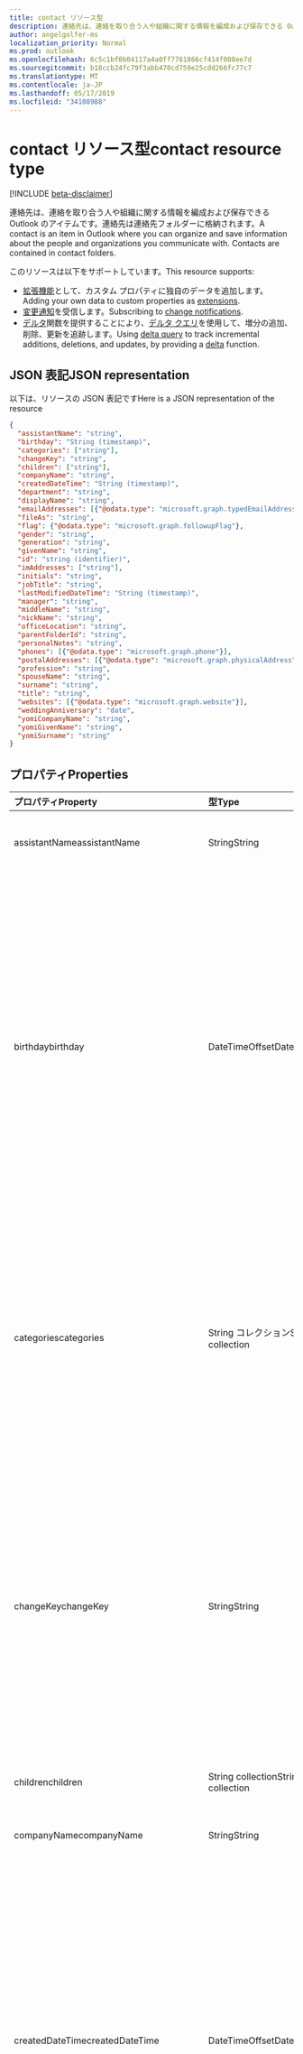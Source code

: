 ```yaml
---
title: contact リソース型
description: 連絡先は、連絡を取り合う人や組織に関する情報を編成および保存できる Outlook のアイテムです。連絡先は連絡先フォルダーに格納されます。
author: angelgolfer-ms
localization_priority: Normal
ms.prod: outlook
ms.openlocfilehash: 6c5c1bf0b04117a4a0ff7761866cf414f008ee7d
ms.sourcegitcommit: b18ccb24fc79f3abb470cd759e25cdd266fc77c7
ms.translationtype: MT
ms.contentlocale: ja-JP
ms.lasthandoff: 05/17/2019
ms.locfileid: "34108988"
---
```

# <a name="contact-resource-type"></a><span data-ttu-id="b36d0-104">contact リソース型</span><span class="sxs-lookup"><span data-stu-id="b36d0-104">contact resource type</span></span>

[!INCLUDE [beta-disclaimer](../../includes/beta-disclaimer.md)]

<span data-ttu-id="b36d0-p102">連絡先は、連絡を取り合う人や組織に関する情報を編成および保存できる Outlook のアイテムです。連絡先は連絡先フォルダーに格納されます。</span><span class="sxs-lookup"><span data-stu-id="b36d0-p102">A contact is an item in Outlook where you can organize and save information about the people and organizations you communicate with. Contacts are contained in contact folders.</span></span>

<span data-ttu-id="b36d0-107">このリソースは以下をサポートしています。</span><span class="sxs-lookup"><span data-stu-id="b36d0-107">This resource supports:</span></span>

- <span data-ttu-id="b36d0-108">[拡張機能](/graph/extensibility-overview)として、カスタム プロパティに独自のデータを追加します。</span><span class="sxs-lookup"><span data-stu-id="b36d0-108">Adding your own data to custom properties as [extensions](/graph/extensibility-overview).</span></span>
- <span data-ttu-id="b36d0-109">[変更通知](/graph/webhooks)を受信します。</span><span class="sxs-lookup"><span data-stu-id="b36d0-109">Subscribing to [change notifications](/graph/webhooks).</span></span>
- <span data-ttu-id="b36d0-110">[デルタ](../api/contact-delta.md)関数を提供することにより、[デルタ クエリ](/graph/delta-query-overview)を使用して、増分の追加、削除、更新を追跡します。</span><span class="sxs-lookup"><span data-stu-id="b36d0-110">Using [delta query](/graph/delta-query-overview) to track incremental additions, deletions, and updates, by providing a [delta](../api/contact-delta.md) function.</span></span>

## <a name="json-representation"></a><span data-ttu-id="b36d0-111">JSON 表記</span><span class="sxs-lookup"><span data-stu-id="b36d0-111">JSON representation</span></span>

<span data-ttu-id="b36d0-112">以下は、リソースの JSON 表記です</span><span class="sxs-lookup"><span data-stu-id="b36d0-112">Here is a JSON representation of the resource</span></span>

<!-- {
  "blockType": "resource",
  "optionalProperties": [
    "extensions",
    "multiValueExtendedProperties",
    "photo",
    "singleValueExtendedProperties"
  ],
  "keyProperty":"id",
  "@odata.type": "microsoft.graph.contact"
}-->

```json
{
  "assistantName": "string",
  "birthday": "String (timestamp)",
  "categories": ["string"],
  "changeKey": "string",
  "children": ["string"],
  "companyName": "string",
  "createdDateTime": "String (timestamp)",
  "department": "string",
  "displayName": "string",
  "emailAddresses": [{"@odata.type": "microsoft.graph.typedEmailAddress"}],
  "fileAs": "string",
  "flag": {"@odata.type": "microsoft.graph.followupFlag"},
  "gender": "string",
  "generation": "string",
  "givenName": "string",
  "id": "string (identifier)",
  "imAddresses": ["string"],
  "initials": "string",
  "jobTitle": "string",
  "lastModifiedDateTime": "String (timestamp)",
  "manager": "string",
  "middleName": "string",
  "nickName": "string",
  "officeLocation": "string",
  "parentFolderId": "string",
  "personalNotes": "string",
  "phones": [{"@odata.type": "microsoft.graph.phone"}],
  "postalAddresses": [{"@odata.type": "microsoft.graph.physicalAddress"}],
  "profession": "string",
  "spouseName": "string",
  "surname": "string",
  "title": "string",
  "websites": [{"@odata.type": "microsoft.graph.website"}],
  "weddingAnniversary": "date",
  "yomiCompanyName": "string",
  "yomiGivenName": "string",
  "yomiSurname": "string"
}

```
## <a name="properties"></a><span data-ttu-id="b36d0-113">プロパティ</span><span class="sxs-lookup"><span data-stu-id="b36d0-113">Properties</span></span>
| <span data-ttu-id="b36d0-114">プロパティ</span><span class="sxs-lookup"><span data-stu-id="b36d0-114">Property</span></span>     | <span data-ttu-id="b36d0-115">型</span><span class="sxs-lookup"><span data-stu-id="b36d0-115">Type</span></span>   |<span data-ttu-id="b36d0-116">説明</span><span class="sxs-lookup"><span data-stu-id="b36d0-116">Description</span></span>|
|:---------------|:--------|:----------|
|<span data-ttu-id="b36d0-117">assistantName</span><span class="sxs-lookup"><span data-stu-id="b36d0-117">assistantName</span></span>|<span data-ttu-id="b36d0-118">String</span><span class="sxs-lookup"><span data-stu-id="b36d0-118">String</span></span>|<span data-ttu-id="b36d0-119">連絡先のアシスタントの名前。</span><span class="sxs-lookup"><span data-stu-id="b36d0-119">The name of the contact's assistant.</span></span>|
|<span data-ttu-id="b36d0-120">birthday</span><span class="sxs-lookup"><span data-stu-id="b36d0-120">birthday</span></span>|<span data-ttu-id="b36d0-121">DateTimeOffset</span><span class="sxs-lookup"><span data-stu-id="b36d0-121">DateTimeOffset</span></span>|<span data-ttu-id="b36d0-p103">連絡先の誕生日です。Timestamp 型は、ISO 8601 形式を使用して日付と時刻の情報を表し、必ず UTC 時間です。たとえば、2014 年 1 月 1 日午前 0 時 (UTC) は、次のようになります。`'2014-01-01T00:00:00Z'`</span><span class="sxs-lookup"><span data-stu-id="b36d0-p103">The contact's birthday. The Timestamp type represents date and time information using ISO 8601 format and is always in UTC time. For example, midnight UTC on Jan 1, 2014 would look like this: `'2014-01-01T00:00:00Z'`</span></span>|
|<span data-ttu-id="b36d0-125">categories</span><span class="sxs-lookup"><span data-stu-id="b36d0-125">categories</span></span>|<span data-ttu-id="b36d0-126">String コレクション</span><span class="sxs-lookup"><span data-stu-id="b36d0-126">String collection</span></span>|<span data-ttu-id="b36d0-127">連絡先に関連付けられたカテゴリ。</span><span class="sxs-lookup"><span data-stu-id="b36d0-127">The categories associated with the contact.</span></span> <span data-ttu-id="b36d0-128">各カテゴリは、ユーザーに対して定義されている [outlookCategory](outlookcategory.md) の **displayName** プロパティに対応しています。</span><span class="sxs-lookup"><span data-stu-id="b36d0-128">Each category corresponds to the **displayName** property of an [outlookCategory](outlookcategory.md) defined for the user.</span></span>|
|<span data-ttu-id="b36d0-129">changeKey</span><span class="sxs-lookup"><span data-stu-id="b36d0-129">changeKey</span></span>|<span data-ttu-id="b36d0-130">String</span><span class="sxs-lookup"><span data-stu-id="b36d0-130">String</span></span>|<span data-ttu-id="b36d0-p105">連絡先のバージョンを識別します。連絡先を変更するたびに ChangeKey も変更されます。これにより、Exchange は正しいバージョンのオブジェクトに変更を適用できます。</span><span class="sxs-lookup"><span data-stu-id="b36d0-p105">Identifies the version of the contact. Every time the contact is changed, ChangeKey changes as well. This allows Exchange to apply changes to the correct version of the object.</span></span>|
|<span data-ttu-id="b36d0-134">children</span><span class="sxs-lookup"><span data-stu-id="b36d0-134">children</span></span>|<span data-ttu-id="b36d0-135">String collection</span><span class="sxs-lookup"><span data-stu-id="b36d0-135">String collection</span></span>|<span data-ttu-id="b36d0-136">連絡先の子供の名前。</span><span class="sxs-lookup"><span data-stu-id="b36d0-136">The names of the contact's children.</span></span>|
|<span data-ttu-id="b36d0-137">companyName</span><span class="sxs-lookup"><span data-stu-id="b36d0-137">companyName</span></span>|<span data-ttu-id="b36d0-138">String</span><span class="sxs-lookup"><span data-stu-id="b36d0-138">String</span></span>|<span data-ttu-id="b36d0-139">連絡先の会社の名前。</span><span class="sxs-lookup"><span data-stu-id="b36d0-139">The name of the contact's company.</span></span>|
|<span data-ttu-id="b36d0-140">createdDateTime</span><span class="sxs-lookup"><span data-stu-id="b36d0-140">createdDateTime</span></span>|<span data-ttu-id="b36d0-141">DateTimeOffset</span><span class="sxs-lookup"><span data-stu-id="b36d0-141">DateTimeOffset</span></span>|<span data-ttu-id="b36d0-p106">連絡先が作成された時刻です。Timestamp 型は、ISO 8601 形式を使用して日付と時刻の情報を表し、必ず UTC 時間です。たとえば、2014 年 1 月 1 日午前 0 時 (UTC) は、次のようになります。`'2014-01-01T00:00:00Z'`</span><span class="sxs-lookup"><span data-stu-id="b36d0-p106">The time the contact was created. The Timestamp type represents date and time information using ISO 8601 format and is always in UTC time. For example, midnight UTC on Jan 1, 2014 would look like this: `'2014-01-01T00:00:00Z'`</span></span>|
|<span data-ttu-id="b36d0-145">department</span><span class="sxs-lookup"><span data-stu-id="b36d0-145">department</span></span>|<span data-ttu-id="b36d0-146">String</span><span class="sxs-lookup"><span data-stu-id="b36d0-146">String</span></span>|<span data-ttu-id="b36d0-147">連絡先の部署。</span><span class="sxs-lookup"><span data-stu-id="b36d0-147">The contact's department.</span></span>|
|<span data-ttu-id="b36d0-148">displayName</span><span class="sxs-lookup"><span data-stu-id="b36d0-148">displayName</span></span>|<span data-ttu-id="b36d0-149">文字列型 (String)</span><span class="sxs-lookup"><span data-stu-id="b36d0-149">String</span></span>|<span data-ttu-id="b36d0-150">連絡先の表示名。</span><span class="sxs-lookup"><span data-stu-id="b36d0-150">The contact's display name.</span></span> <span data-ttu-id="b36d0-151">[[作成]](../api/user-post-contacts.md) または [[更新]](../api/contact-update.md) の操作で表示名を指定できます。</span><span class="sxs-lookup"><span data-stu-id="b36d0-151">You can specify the display name in a [create](../api/user-post-contacts.md) or [update](../api/contact-update.md) operation.</span></span> <span data-ttu-id="b36d0-152">後で他のプロパティを更新すると、指定した displayName 値が自動的に生成された値に上書きされますので、ご注意ください。</span><span class="sxs-lookup"><span data-stu-id="b36d0-152">Note that later updates to other properties may cause an automatically generated value to overwrite the displayName value you have specified.</span></span> <span data-ttu-id="b36d0-153">既存の値を保持するには、[[更新]](../api/contact-update.md) 操作で必ずその値を displayName として含めてください。</span><span class="sxs-lookup"><span data-stu-id="b36d0-153">To preserve a pre-existing value, always include it as displayName in an [update](../api/contact-update.md) operation.</span></span>|
|<span data-ttu-id="b36d0-154">emailAddresses</span><span class="sxs-lookup"><span data-stu-id="b36d0-154">emailAddresses</span></span>|<span data-ttu-id="b36d0-155">[typedEmailAddress](typedemailaddress.md)コレクション</span><span class="sxs-lookup"><span data-stu-id="b36d0-155">[typedEmailAddress](typedemailaddress.md) collection</span></span>|<span data-ttu-id="b36d0-156">連絡先のメール アドレス。</span><span class="sxs-lookup"><span data-stu-id="b36d0-156">The contact's email addresses.</span></span>|
|<span data-ttu-id="b36d0-157">fileAs</span><span class="sxs-lookup"><span data-stu-id="b36d0-157">fileAs</span></span>|<span data-ttu-id="b36d0-158">String</span><span class="sxs-lookup"><span data-stu-id="b36d0-158">String</span></span>|<span data-ttu-id="b36d0-159">連絡先がファイルされる名前。</span><span class="sxs-lookup"><span data-stu-id="b36d0-159">The name the contact is filed under.</span></span>|
|<span data-ttu-id="b36d0-160">flag</span><span class="sxs-lookup"><span data-stu-id="b36d0-160">flag</span></span>|[<span data-ttu-id="b36d0-161">followUpFlag</span><span class="sxs-lookup"><span data-stu-id="b36d0-161">followupFlag</span></span>](followupflag.md)|<span data-ttu-id="b36d0-162">連絡先の状態、開始日、期限、または終了日を示すフラグ値。</span><span class="sxs-lookup"><span data-stu-id="b36d0-162">The flag value that indicates the status, start date, due date, or completion date for the contact.</span></span> |
|<span data-ttu-id="b36d0-163">gender</span><span class="sxs-lookup"><span data-stu-id="b36d0-163">gender</span></span> |<span data-ttu-id="b36d0-164">String</span><span class="sxs-lookup"><span data-stu-id="b36d0-164">String</span></span> |<span data-ttu-id="b36d0-165">連絡先の性別。</span><span class="sxs-lookup"><span data-stu-id="b36d0-165">The contact's gender.</span></span> |
|<span data-ttu-id="b36d0-166">generation</span><span class="sxs-lookup"><span data-stu-id="b36d0-166">generation</span></span>|<span data-ttu-id="b36d0-167">String</span><span class="sxs-lookup"><span data-stu-id="b36d0-167">String</span></span>|<span data-ttu-id="b36d0-168">連絡先の世代。</span><span class="sxs-lookup"><span data-stu-id="b36d0-168">The contact's generation.</span></span>|
|<span data-ttu-id="b36d0-169">givenName</span><span class="sxs-lookup"><span data-stu-id="b36d0-169">givenName</span></span>|<span data-ttu-id="b36d0-170">String</span><span class="sxs-lookup"><span data-stu-id="b36d0-170">String</span></span>|<span data-ttu-id="b36d0-171">連絡先の名。</span><span class="sxs-lookup"><span data-stu-id="b36d0-171">The contact's given name.</span></span>|
|<span data-ttu-id="b36d0-172">id</span><span class="sxs-lookup"><span data-stu-id="b36d0-172">id</span></span>|<span data-ttu-id="b36d0-173">文字列</span><span class="sxs-lookup"><span data-stu-id="b36d0-173">String</span></span>| <span data-ttu-id="b36d0-174">連絡先の一意の識別子。</span><span class="sxs-lookup"><span data-stu-id="b36d0-174">Unique identifier for the contact.</span></span> <span data-ttu-id="b36d0-175">[!INCLUDE [outlook-beta-id](../../includes/outlook-beta-id.md)]読み取り専用です。</span><span class="sxs-lookup"><span data-stu-id="b36d0-175">[!INCLUDE [outlook-beta-id](../../includes/outlook-beta-id.md)] Read-only.</span></span> |
|<span data-ttu-id="b36d0-176">imAddresses</span><span class="sxs-lookup"><span data-stu-id="b36d0-176">imAddresses</span></span>|<span data-ttu-id="b36d0-177">String collection</span><span class="sxs-lookup"><span data-stu-id="b36d0-177">String collection</span></span>|<span data-ttu-id="b36d0-178">連絡先のインスタント メッセージング (IM) アドレス。</span><span class="sxs-lookup"><span data-stu-id="b36d0-178">The contact's instant messaging (IM) addresses.</span></span>|
|<span data-ttu-id="b36d0-179">initials</span><span class="sxs-lookup"><span data-stu-id="b36d0-179">initials</span></span>|<span data-ttu-id="b36d0-180">String</span><span class="sxs-lookup"><span data-stu-id="b36d0-180">String</span></span>|<span data-ttu-id="b36d0-181">連絡先のイニシャル。</span><span class="sxs-lookup"><span data-stu-id="b36d0-181">The contact's initials.</span></span>|
|<span data-ttu-id="b36d0-182">jobTitle</span><span class="sxs-lookup"><span data-stu-id="b36d0-182">jobTitle</span></span>|<span data-ttu-id="b36d0-183">String</span><span class="sxs-lookup"><span data-stu-id="b36d0-183">String</span></span>|<span data-ttu-id="b36d0-184">連絡先の役職。</span><span class="sxs-lookup"><span data-stu-id="b36d0-184">The contact’s job title.</span></span>|
|<span data-ttu-id="b36d0-185">lastModifiedDateTime</span><span class="sxs-lookup"><span data-stu-id="b36d0-185">lastModifiedDateTime</span></span>|<span data-ttu-id="b36d0-186">DateTimeOffset</span><span class="sxs-lookup"><span data-stu-id="b36d0-186">DateTimeOffset</span></span>|<span data-ttu-id="b36d0-p109">連絡先が変更された時刻です。Timestamp 型は、ISO 8601 形式を使用して日付と時刻の情報を表し、必ず UTC 時間です。たとえば、2014 年 1 月 1 日午前 0 時 (UTC) は、次のようになります。`'2014-01-01T00:00:00Z'`</span><span class="sxs-lookup"><span data-stu-id="b36d0-p109">The time the contact was modified. The Timestamp type represents date and time information using ISO 8601 format and is always in UTC time. For example, midnight UTC on Jan 1, 2014 would look like this: `'2014-01-01T00:00:00Z'`</span></span>|
|<span data-ttu-id="b36d0-190">manager</span><span class="sxs-lookup"><span data-stu-id="b36d0-190">manager</span></span>|<span data-ttu-id="b36d0-191">String</span><span class="sxs-lookup"><span data-stu-id="b36d0-191">String</span></span>|<span data-ttu-id="b36d0-192">連絡先の上司の名前。</span><span class="sxs-lookup"><span data-stu-id="b36d0-192">The name of the contact's manager.</span></span>
|<span data-ttu-id="b36d0-193">middleName</span><span class="sxs-lookup"><span data-stu-id="b36d0-193">middleName</span></span>|<span data-ttu-id="b36d0-194">String</span><span class="sxs-lookup"><span data-stu-id="b36d0-194">String</span></span>|<span data-ttu-id="b36d0-195">連絡先のミドル ネーム。</span><span class="sxs-lookup"><span data-stu-id="b36d0-195">The contact's middle name.</span></span>|
|<span data-ttu-id="b36d0-196">nickName</span><span class="sxs-lookup"><span data-stu-id="b36d0-196">nickName</span></span>|<span data-ttu-id="b36d0-197">String</span><span class="sxs-lookup"><span data-stu-id="b36d0-197">String</span></span>|<span data-ttu-id="b36d0-198">連絡先のニックネーム。</span><span class="sxs-lookup"><span data-stu-id="b36d0-198">The contact's nickname.</span></span>|
|<span data-ttu-id="b36d0-199">officeLocation</span><span class="sxs-lookup"><span data-stu-id="b36d0-199">officeLocation</span></span>|<span data-ttu-id="b36d0-200">String</span><span class="sxs-lookup"><span data-stu-id="b36d0-200">String</span></span>|<span data-ttu-id="b36d0-201">連絡先のオフィスの所在地。</span><span class="sxs-lookup"><span data-stu-id="b36d0-201">The location of the contact's office.</span></span>|
|<span data-ttu-id="b36d0-202">parentFolderId</span><span class="sxs-lookup"><span data-stu-id="b36d0-202">parentFolderId</span></span>|<span data-ttu-id="b36d0-203">String</span><span class="sxs-lookup"><span data-stu-id="b36d0-203">String</span></span>|<span data-ttu-id="b36d0-204">連絡先の親フォルダーの ID。</span><span class="sxs-lookup"><span data-stu-id="b36d0-204">The ID of the contact's parent folder.</span></span>|
|<span data-ttu-id="b36d0-205">personalNotes</span><span class="sxs-lookup"><span data-stu-id="b36d0-205">personalNotes</span></span>|<span data-ttu-id="b36d0-206">String</span><span class="sxs-lookup"><span data-stu-id="b36d0-206">String</span></span>|<span data-ttu-id="b36d0-207">連絡先に関するユーザーのメモ。</span><span class="sxs-lookup"><span data-stu-id="b36d0-207">The user's notes about the contact.</span></span>|
|<span data-ttu-id="b36d0-208">phones</span><span class="sxs-lookup"><span data-stu-id="b36d0-208">phones</span></span> |<span data-ttu-id="b36d0-209">[phone](phone.md) コレクション</span><span class="sxs-lookup"><span data-stu-id="b36d0-209">[phone](phone.md) collection</span></span> |<span data-ttu-id="b36d0-210">自宅電話、携帯電話、勤務先電話など、連絡先に関連付けられた電話番号。</span><span class="sxs-lookup"><span data-stu-id="b36d0-210">Phone numbers associated with the contact, for example, home phone, mobile phone, and business phone.</span></span> |
|<span data-ttu-id="b36d0-211">postalAddresses</span><span class="sxs-lookup"><span data-stu-id="b36d0-211">postalAddresses</span></span> |<span data-ttu-id="b36d0-212">[physicalAddress](physicaladdress.md)コレクション</span><span class="sxs-lookup"><span data-stu-id="b36d0-212">[physicalAddress](physicaladdress.md) collection</span></span> |<span data-ttu-id="b36d0-213">自宅住所や勤務先住所など、連絡先に関連付けられた住所。</span><span class="sxs-lookup"><span data-stu-id="b36d0-213">Addresses associated with the contact, for example, home address and business address.</span></span> |
|<span data-ttu-id="b36d0-214">profession</span><span class="sxs-lookup"><span data-stu-id="b36d0-214">profession</span></span>|<span data-ttu-id="b36d0-215">String</span><span class="sxs-lookup"><span data-stu-id="b36d0-215">String</span></span>|<span data-ttu-id="b36d0-216">連絡先の専門的職業。</span><span class="sxs-lookup"><span data-stu-id="b36d0-216">The contact's profession.</span></span>|
|<span data-ttu-id="b36d0-217">spouseName</span><span class="sxs-lookup"><span data-stu-id="b36d0-217">spouseName</span></span>|<span data-ttu-id="b36d0-218">String</span><span class="sxs-lookup"><span data-stu-id="b36d0-218">String</span></span>|<span data-ttu-id="b36d0-219">連絡先の配偶者/パートナーの名前。</span><span class="sxs-lookup"><span data-stu-id="b36d0-219">The name of the contact's spouse/partner.</span></span>|
|<span data-ttu-id="b36d0-220">姓</span><span class="sxs-lookup"><span data-stu-id="b36d0-220">surname</span></span>|<span data-ttu-id="b36d0-221">String</span><span class="sxs-lookup"><span data-stu-id="b36d0-221">String</span></span>|<span data-ttu-id="b36d0-222">連絡先の姓。</span><span class="sxs-lookup"><span data-stu-id="b36d0-222">The contact's surname.</span></span>|
|<span data-ttu-id="b36d0-223">title</span><span class="sxs-lookup"><span data-stu-id="b36d0-223">title</span></span>|<span data-ttu-id="b36d0-224">String</span><span class="sxs-lookup"><span data-stu-id="b36d0-224">String</span></span>|<span data-ttu-id="b36d0-225">連絡先の肩書。</span><span class="sxs-lookup"><span data-stu-id="b36d0-225">The contact's title.</span></span>|
|<span data-ttu-id="b36d0-226">websites</span><span class="sxs-lookup"><span data-stu-id="b36d0-226">websites</span></span> |<span data-ttu-id="b36d0-227">[website](website.md) コレクション</span><span class="sxs-lookup"><span data-stu-id="b36d0-227">[website](website.md) collection</span></span>|<span data-ttu-id="b36d0-228">連絡先に関連付けられた Web サイト。</span><span class="sxs-lookup"><span data-stu-id="b36d0-228">Web sites associated with the contact.</span></span> |
|<span data-ttu-id="b36d0-229">weddingAnniversary 日</span><span class="sxs-lookup"><span data-stu-id="b36d0-229">weddingAnniversary</span></span> |<span data-ttu-id="b36d0-230">日付</span><span class="sxs-lookup"><span data-stu-id="b36d0-230">Date</span></span> |<span data-ttu-id="b36d0-231">連絡先の結婚記念日。</span><span class="sxs-lookup"><span data-stu-id="b36d0-231">The contact's wedding anniversary.</span></span> |
|<span data-ttu-id="b36d0-232">yomiCompanyName</span><span class="sxs-lookup"><span data-stu-id="b36d0-232">yomiCompanyName</span></span>|<span data-ttu-id="b36d0-233">String</span><span class="sxs-lookup"><span data-stu-id="b36d0-233">String</span></span>|<span data-ttu-id="b36d0-234">連絡先の会社名の読み仮名。</span><span class="sxs-lookup"><span data-stu-id="b36d0-234">The phonetic Japanese company name of the contact.</span></span>|
|<span data-ttu-id="b36d0-235">yomiGivenName</span><span class="sxs-lookup"><span data-stu-id="b36d0-235">yomiGivenName</span></span>|<span data-ttu-id="b36d0-236">文字列</span><span class="sxs-lookup"><span data-stu-id="b36d0-236">String</span></span>|<span data-ttu-id="b36d0-237">連絡先の名 (ファースト ネーム) の読み仮名。</span><span class="sxs-lookup"><span data-stu-id="b36d0-237">The phonetic Japanese given name (first name) of the contact.</span></span>|
|<span data-ttu-id="b36d0-238">yomiSurname</span><span class="sxs-lookup"><span data-stu-id="b36d0-238">yomiSurname</span></span>|<span data-ttu-id="b36d0-239">String</span><span class="sxs-lookup"><span data-stu-id="b36d0-239">String</span></span>|<span data-ttu-id="b36d0-240">連絡先の姓 (ラスト ネーム) の読み仮名。</span><span class="sxs-lookup"><span data-stu-id="b36d0-240">The phonetic Japanese surname (last name)  of the contact.</span></span>|

## <a name="relationships"></a><span data-ttu-id="b36d0-241">リレーションシップ</span><span class="sxs-lookup"><span data-stu-id="b36d0-241">Relationships</span></span>
| <span data-ttu-id="b36d0-242">リレーションシップ</span><span class="sxs-lookup"><span data-stu-id="b36d0-242">Relationship</span></span> | <span data-ttu-id="b36d0-243">型</span><span class="sxs-lookup"><span data-stu-id="b36d0-243">Type</span></span>   |<span data-ttu-id="b36d0-244">説明</span><span class="sxs-lookup"><span data-stu-id="b36d0-244">Description</span></span>|
|:---------------|:--------|:----------|
|<span data-ttu-id="b36d0-245">extensions</span><span class="sxs-lookup"><span data-stu-id="b36d0-245">extensions</span></span>|<span data-ttu-id="b36d0-246">[extension](extension.md) コレクション</span><span class="sxs-lookup"><span data-stu-id="b36d0-246">[extension](extension.md) collection</span></span>|<span data-ttu-id="b36d0-247">連絡先に対して定義されているオープン拡張機能のコレクション。</span><span class="sxs-lookup"><span data-stu-id="b36d0-247">The collection of open extensions defined for the contact.</span></span> <span data-ttu-id="b36d0-248">Null 許容型。</span><span class="sxs-lookup"><span data-stu-id="b36d0-248">Nullable.</span></span>|
|<span data-ttu-id="b36d0-249">multiValueExtendedProperties</span><span class="sxs-lookup"><span data-stu-id="b36d0-249">multiValueExtendedProperties</span></span>|<span data-ttu-id="b36d0-250">[multiValueLegacyExtendedProperty](multivaluelegacyextendedproperty.md) collection</span><span class="sxs-lookup"><span data-stu-id="b36d0-250">[multiValueLegacyExtendedProperty](multivaluelegacyextendedproperty.md) collection</span></span>| <span data-ttu-id="b36d0-p111">連絡先に定義された、複数値の拡張プロパティのコレクション。読み取り専用。Null 許容型。</span><span class="sxs-lookup"><span data-stu-id="b36d0-p111">The collection of multi-value extended properties defined for the contact. Read-only. Nullable.</span></span>|
|<span data-ttu-id="b36d0-254">写真</span><span class="sxs-lookup"><span data-stu-id="b36d0-254">photo</span></span>|[<span data-ttu-id="b36d0-255">photo</span><span class="sxs-lookup"><span data-stu-id="b36d0-255">photo</span></span>](profilephoto.md)| <span data-ttu-id="b36d0-p112">連絡先の写真 (オプション)。連絡先の写真を取得また設定することができます。</span><span class="sxs-lookup"><span data-stu-id="b36d0-p112">Optional contact picture. You can get or set a photo for a contact.</span></span>|
|<span data-ttu-id="b36d0-258">singleValueExtendedProperties</span><span class="sxs-lookup"><span data-stu-id="b36d0-258">singleValueExtendedProperties</span></span>|<span data-ttu-id="b36d0-259">[singleValueLegacyExtendedProperty](singlevaluelegacyextendedproperty.md) collection</span><span class="sxs-lookup"><span data-stu-id="b36d0-259">[singleValueLegacyExtendedProperty](singlevaluelegacyextendedproperty.md) collection</span></span>| <span data-ttu-id="b36d0-p113">連絡先に定義された、単一値の拡張プロパティのコレクション。読み取り専用。Null 許容型。</span><span class="sxs-lookup"><span data-stu-id="b36d0-p113">The collection of single-value extended properties defined for the contact. Read-only. Nullable.</span></span>|

## <a name="methods"></a><span data-ttu-id="b36d0-263">メソッド</span><span class="sxs-lookup"><span data-stu-id="b36d0-263">Methods</span></span>
| <span data-ttu-id="b36d0-264">メソッド</span><span class="sxs-lookup"><span data-stu-id="b36d0-264">Method</span></span>           | <span data-ttu-id="b36d0-265">戻り値の型</span><span class="sxs-lookup"><span data-stu-id="b36d0-265">Return Type</span></span>    |<span data-ttu-id="b36d0-266">説明</span><span class="sxs-lookup"><span data-stu-id="b36d0-266">Description</span></span>|
|:---------------|:--------|:----------|
|[<span data-ttu-id="b36d0-267">連絡先を取得する</span><span class="sxs-lookup"><span data-stu-id="b36d0-267">Get contact</span></span>](../api/contact-get.md) | [<span data-ttu-id="b36d0-268">連絡先</span><span class="sxs-lookup"><span data-stu-id="b36d0-268">contact</span></span>](contact.md) |<span data-ttu-id="b36d0-269">連絡先オブジェクトのプロパティとリレーションシップを読み取ります。</span><span class="sxs-lookup"><span data-stu-id="b36d0-269">Read properties and relationships of contact object.</span></span>|
|[<span data-ttu-id="b36d0-270">作成</span><span class="sxs-lookup"><span data-stu-id="b36d0-270">Create</span></span>](../api/user-post-contacts.md) | [<span data-ttu-id="b36d0-271">連絡先</span><span class="sxs-lookup"><span data-stu-id="b36d0-271">contact</span></span>](contact.md) |<span data-ttu-id="b36d0-272">連絡先をルート連絡先フォルダーまたは別の連絡先フォルダーの連絡先エンドポイントに追加します。</span><span class="sxs-lookup"><span data-stu-id="b36d0-272">Add a contact to the root Contacts folder or to the contacts endpoint of another contact folder.</span></span>|
|[<span data-ttu-id="b36d0-273">更新する</span><span class="sxs-lookup"><span data-stu-id="b36d0-273">Update</span></span>](../api/contact-update.md) | [<span data-ttu-id="b36d0-274">連絡先</span><span class="sxs-lookup"><span data-stu-id="b36d0-274">contact</span></span>](contact.md) |<span data-ttu-id="b36d0-275">連絡先オブジェクトを更新します。</span><span class="sxs-lookup"><span data-stu-id="b36d0-275">Update contact object.</span></span> |
|[<span data-ttu-id="b36d0-276">削除</span><span class="sxs-lookup"><span data-stu-id="b36d0-276">Delete</span></span>](../api/contact-delete.md) | <span data-ttu-id="b36d0-277">なし</span><span class="sxs-lookup"><span data-stu-id="b36d0-277">None</span></span> |<span data-ttu-id="b36d0-278">連絡先オブジェクトを削除します。</span><span class="sxs-lookup"><span data-stu-id="b36d0-278">Delete contact object.</span></span> |
|[<span data-ttu-id="b36d0-279">delta</span><span class="sxs-lookup"><span data-stu-id="b36d0-279">delta</span></span>](../api/contact-delta.md)|<span data-ttu-id="b36d0-280">[contact](contact.md)コレクション</span><span class="sxs-lookup"><span data-stu-id="b36d0-280">[contact](contact.md) collection</span></span>| <span data-ttu-id="b36d0-281">指定したフォルダーで追加、削除、更新された連絡先のセットを取得します。</span><span class="sxs-lookup"><span data-stu-id="b36d0-281">Get a set of contacts that have been added, deleted, or updated in a specified folder.</span></span>|
|<span data-ttu-id="b36d0-282">**オープン拡張機能**</span><span class="sxs-lookup"><span data-stu-id="b36d0-282">**Open extensions**</span></span>| | |
|[<span data-ttu-id="b36d0-283">オープン拡張機能を作成する</span><span class="sxs-lookup"><span data-stu-id="b36d0-283">Create open extension</span></span>](../api/opentypeextension-post-opentypeextension.md) |[<span data-ttu-id="b36d0-284">openTypeExtension</span><span class="sxs-lookup"><span data-stu-id="b36d0-284">openTypeExtension</span></span>](opentypeextension.md)| <span data-ttu-id="b36d0-285">オープン拡張機能を作成し、新規または既存のリソースにカスタム プロパティを追加します。</span><span class="sxs-lookup"><span data-stu-id="b36d0-285">Create an open extension and add custom properties to a new or existing resource.</span></span>|
|[<span data-ttu-id="b36d0-286">オープン拡張機能を取得する</span><span class="sxs-lookup"><span data-stu-id="b36d0-286">Get open extension</span></span>](../api/opentypeextension-get.md) |<span data-ttu-id="b36d0-287">[openTypeExtension](opentypeextension.md) コレクション</span><span class="sxs-lookup"><span data-stu-id="b36d0-287">[openTypeExtension](opentypeextension.md) collection</span></span>| <span data-ttu-id="b36d0-288">拡張機能の名前で識別されるオープン拡張機能を取得します。</span><span class="sxs-lookup"><span data-stu-id="b36d0-288">Get an open extension identified by the extension name.</span></span>|
|<span data-ttu-id="b36d0-289">**スキーマ拡張機能**</span><span class="sxs-lookup"><span data-stu-id="b36d0-289">**Schema extensions**</span></span>| | |
|[<span data-ttu-id="b36d0-290">スキーマ拡張機能の値を追加する</span><span class="sxs-lookup"><span data-stu-id="b36d0-290">Add schema extension values</span></span>](/graph/extensibility-schema-groups) || <span data-ttu-id="b36d0-291">スキーマ拡張機能の定義を作成し、それを使用してカスタマイズされた種類のデータをリソースに追加します。</span><span class="sxs-lookup"><span data-stu-id="b36d0-291">Create a schema extension definition and then use it to add custom typed data to a resource.</span></span>|
|<span data-ttu-id="b36d0-292">**拡張プロパティ**</span><span class="sxs-lookup"><span data-stu-id="b36d0-292">**Extended properties**</span></span>| | |
|[<span data-ttu-id="b36d0-293">単一値の拡張プロパティを作成する</span><span class="sxs-lookup"><span data-stu-id="b36d0-293">Create single-value extended property</span></span>](../api/singlevaluelegacyextendedproperty-post-singlevalueextendedproperties.md) |[<span data-ttu-id="b36d0-294">連絡先</span><span class="sxs-lookup"><span data-stu-id="b36d0-294">contact</span></span>](contact.md)  |<span data-ttu-id="b36d0-295">新規または既存の連絡先に、1 つ以上の単一値の拡張プロパティを作成します。</span><span class="sxs-lookup"><span data-stu-id="b36d0-295">Create one or more single-value extended properties in a new or existing contact.</span></span>   |
|[<span data-ttu-id="b36d0-296">単一値の拡張プロパティを持つ連絡先を取得する</span><span class="sxs-lookup"><span data-stu-id="b36d0-296">Get contact with single-value extended property</span></span>](../api/singlevaluelegacyextendedproperty-get.md)  | [<span data-ttu-id="b36d0-297">連絡先</span><span class="sxs-lookup"><span data-stu-id="b36d0-297">contact</span></span>](contact.md) | <span data-ttu-id="b36d0-298">`$expand` または `$filter` を使用して、単一値の拡張プロパティを含む連絡先を取得します。</span><span class="sxs-lookup"><span data-stu-id="b36d0-298">Get contacts that contain a single-value extended property by using `$expand` or `$filter`.</span></span> |
|[<span data-ttu-id="b36d0-299">複数値の拡張プロパティを作成する</span><span class="sxs-lookup"><span data-stu-id="b36d0-299">Create multi-value extended property</span></span>](../api/multivaluelegacyextendedproperty-post-multivalueextendedproperties.md) | [<span data-ttu-id="b36d0-300">contact</span><span class="sxs-lookup"><span data-stu-id="b36d0-300">contact</span></span>](contact.md) | <span data-ttu-id="b36d0-301">新規または既存の連絡先に、1 つ以上の複数値の拡張プロパティを作成します。</span><span class="sxs-lookup"><span data-stu-id="b36d0-301">Create one or more multi-value extended properties in a new or existing contact.</span></span>  |
|[<span data-ttu-id="b36d0-302">複数値の拡張プロパティを持つ連絡先を取得する</span><span class="sxs-lookup"><span data-stu-id="b36d0-302">Get contact with multi-value extended property</span></span>](../api/multivaluelegacyextendedproperty-get.md)  | [<span data-ttu-id="b36d0-303">contact</span><span class="sxs-lookup"><span data-stu-id="b36d0-303">contact</span></span>](contact.md) | <span data-ttu-id="b36d0-304">`$expand` を使用して、複数値の拡張プロパティを含む連絡先を取得します。</span><span class="sxs-lookup"><span data-stu-id="b36d0-304">Get a contact that contains a multi-value extended property by using `$expand`.</span></span> |

## <a name="see-also"></a><span data-ttu-id="b36d0-305">関連項目</span><span class="sxs-lookup"><span data-stu-id="b36d0-305">See also</span></span>

- [<span data-ttu-id="b36d0-306">デルタ クエリを使用して、Microsoft Graph データの変更を追跡する</span><span class="sxs-lookup"><span data-stu-id="b36d0-306">Use delta query to track changes in Microsoft Graph data</span></span>](/graph/delta-query-overview)
- [<span data-ttu-id="b36d0-307">フォルダー内のメッセージへの増分変更を取得する</span><span class="sxs-lookup"><span data-stu-id="b36d0-307">Get incremental changes to messages in a folder</span></span>](/graph/delta-query-messages)
- [<span data-ttu-id="b36d0-308">拡張機能を使用してカスタム データをリソースに追加する</span><span class="sxs-lookup"><span data-stu-id="b36d0-308">Add custom data to resources using extensions</span></span>](/graph/extensibility-overview)
- [<span data-ttu-id="b36d0-309">オープン拡張機能を使用してカスタム データをユーザーに追加する</span><span class="sxs-lookup"><span data-stu-id="b36d0-309">Add custom data to users using open extensions</span></span>](/graph/extensibility-open-users)
- [<span data-ttu-id="b36d0-310">スキーマ拡張機能を使用したグループへのカスタム データの追加</span><span class="sxs-lookup"><span data-stu-id="b36d0-310">Add custom data to groups using schema extensions</span></span>](/graph/extensibility-schema-groups)


<!-- uuid: 8fcb5dbc-d5aa-4681-8e31-b001d5168d79
2015-10-25 14:57:30 UTC -->
<!--
{
  "type": "#page.annotation",
  "description": "contact resource",
  "keywords": "",
  "section": "documentation",
  "tocPath": "",
  "suppressions": []
}
-->
